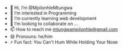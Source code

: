 - 👋 Hi, I’m @MpilonhleMtungwa
- 👀 I’m interested in Programming
- 🌱 I’m currently learning web development
- 💞️ I’m looking to collaborate on ...
- 📫 How to reach me mtungwampilonhle@gmail.com
- 😄 Pronouns: he/him
- ⚡ Fun fact: You Can't Hum While Holding Your Nose

<!---
MpilonhleMtungwa/MpilonhleMtungwa is a ✨ special ✨ repository because its `README.md` (this file) appears on your GitHub profile.
You can click the Preview link to take a look at your changes.
--->
